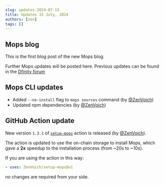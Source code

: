 ```yaml
---
slug: updates-2024-07-15
title: Updates 15 July, 2024
authors: [zen]
tags: []
---
```


<!-- truncate -->

## Mops blog

This is the first blog post of the new Mops blog.

Further Mops updates will be posted here. Previous updates can be found in the [Dfinity forum](https://forum.dfinity.org/t/mops-on-chain-package-manager-for-motoko/17275/17)

## Mops CLI updates
- Added `--no-install` flag to `mops sources` command (by [@ZenVoich](https://github.com/ZenVoich))
- Updated npm dependencies (by [@ZenVoich](https://github.com/ZenVoich))

## GitHub Action update

New version `1.3.1` of [`setup-mops`](https://github.com/ZenVoich/setup-mops) action is released  (by [@ZenVoich](https://github.com/ZenVoich)).

The action is updated to use the on-chain storage to install Mops, which gave a **2x** speedup to the installation process (from ~20s to ~10s).

If you are using the action in this way:

```yaml
- uses: ZenVoich/setup-mops@v1
```

no changes are required from your side.